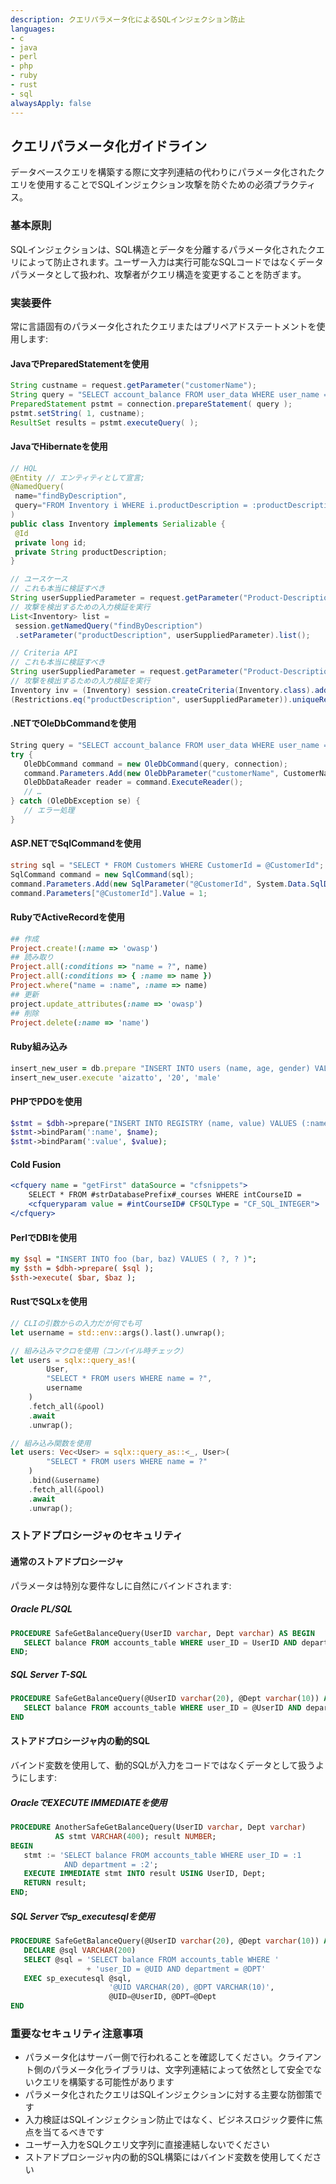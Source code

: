 ```yaml
---
description: クエリパラメータ化によるSQLインジェクション防止
languages:
- c
- java
- perl
- php
- ruby
- rust
- sql
alwaysApply: false
---
```


## クエリパラメータ化ガイドライン

データベースクエリを構築する際に文字列連結の代わりにパラメータ化されたクエリを使用することでSQLインジェクション攻撃を防ぐための必須プラクティス。

### 基本原則

SQLインジェクションは、SQL構造とデータを分離するパラメータ化されたクエリによって防止されます。ユーザー入力は実行可能なSQLコードではなくデータパラメータとして扱われ、攻撃者がクエリ構造を変更することを防ぎます。

### 実装要件

常に言語固有のパラメータ化されたクエリまたはプリペアドステートメントを使用します:

#### JavaでPreparedStatementを使用
```java
String custname = request.getParameter("customerName");
String query = "SELECT account_balance FROM user_data WHERE user_name = ? ";
PreparedStatement pstmt = connection.prepareStatement( query );
pstmt.setString( 1, custname);
ResultSet results = pstmt.executeQuery( );
```

#### JavaでHibernateを使用
```java
// HQL
@Entity // エンティティとして宣言;
@NamedQuery(
 name="findByDescription",
 query="FROM Inventory i WHERE i.productDescription = :productDescription"
)
public class Inventory implements Serializable {
 @Id
 private long id;
 private String productDescription;
}

// ユースケース
// これも本当に検証すべき
String userSuppliedParameter = request.getParameter("Product-Description");
// 攻撃を検出するための入力検証を実行
List<Inventory> list =
 session.getNamedQuery("findByDescription")
 .setParameter("productDescription", userSuppliedParameter).list();

// Criteria API
// これも本当に検証すべき
String userSuppliedParameter = request.getParameter("Product-Description");
// 攻撃を検出するための入力検証を実行
Inventory inv = (Inventory) session.createCriteria(Inventory.class).add
(Restrictions.eq("productDescription", userSuppliedParameter)).uniqueResult();
```

#### .NETでOleDbCommandを使用
```csharp
String query = "SELECT account_balance FROM user_data WHERE user_name = ?";
try {
   OleDbCommand command = new OleDbCommand(query, connection);
   command.Parameters.Add(new OleDbParameter("customerName", CustomerName Name.Text));
   OleDbDataReader reader = command.ExecuteReader();
   // …
} catch (OleDbException se) {
   // エラー処理
}
```

#### ASP.NETでSqlCommandを使用
```csharp
string sql = "SELECT * FROM Customers WHERE CustomerId = @CustomerId";
SqlCommand command = new SqlCommand(sql);
command.Parameters.Add(new SqlParameter("@CustomerId", System.Data.SqlDbType.Int));
command.Parameters["@CustomerId"].Value = 1;
```

#### RubyでActiveRecordを使用
```ruby
## 作成
Project.create!(:name => 'owasp')
## 読み取り
Project.all(:conditions => "name = ?", name)
Project.all(:conditions => { :name => name })
Project.where("name = :name", :name => name)
## 更新
project.update_attributes(:name => 'owasp')
## 削除
Project.delete(:name => 'name')
```

#### Ruby組み込み
```ruby
insert_new_user = db.prepare "INSERT INTO users (name, age, gender) VALUES (?, ? ,?)"
insert_new_user.execute 'aizatto', '20', 'male'
```

#### PHPでPDOを使用
```php
$stmt = $dbh->prepare("INSERT INTO REGISTRY (name, value) VALUES (:name, :value)");
$stmt->bindParam(':name', $name);
$stmt->bindParam(':value', $value);
```

#### Cold Fusion
```coldfusion
<cfquery name = "getFirst" dataSource = "cfsnippets">
    SELECT * FROM #strDatabasePrefix#_courses WHERE intCourseID =
    <cfqueryparam value = #intCourseID# CFSQLType = "CF_SQL_INTEGER">
</cfquery>
```

#### PerlでDBIを使用
```perl
my $sql = "INSERT INTO foo (bar, baz) VALUES ( ?, ? )";
my $sth = $dbh->prepare( $sql );
$sth->execute( $bar, $baz );
```

#### RustでSQLxを使用
```rust
// CLIの引数からの入力だが何でも可
let username = std::env::args().last().unwrap();

// 組み込みマクロを使用（コンパイル時チェック）
let users = sqlx::query_as!(
        User,
        "SELECT * FROM users WHERE name = ?",
        username
    )
    .fetch_all(&pool)
    .await
    .unwrap();

// 組み込み関数を使用
let users: Vec<User> = sqlx::query_as::<_, User>(
        "SELECT * FROM users WHERE name = ?"
    )
    .bind(&username)
    .fetch_all(&pool)
    .await
    .unwrap();
```

### ストアドプロシージャのセキュリティ

#### 通常のストアドプロシージャ
パラメータは特別な要件なしに自然にバインドされます:

##### Oracle PL/SQL
```sql
PROCEDURE SafeGetBalanceQuery(UserID varchar, Dept varchar) AS BEGIN
   SELECT balance FROM accounts_table WHERE user_ID = UserID AND department = Dept;
END;
```

##### SQL Server T-SQL
```sql
PROCEDURE SafeGetBalanceQuery(@UserID varchar(20), @Dept varchar(10)) AS BEGIN
   SELECT balance FROM accounts_table WHERE user_ID = @UserID AND department = @Dept
END
```

#### ストアドプロシージャ内の動的SQL
バインド変数を使用して、動的SQLが入力をコードではなくデータとして扱うようにします:

##### OracleでEXECUTE IMMEDIATEを使用
```sql
PROCEDURE AnotherSafeGetBalanceQuery(UserID varchar, Dept varchar)
          AS stmt VARCHAR(400); result NUMBER;
BEGIN
   stmt := 'SELECT balance FROM accounts_table WHERE user_ID = :1
            AND department = :2';
   EXECUTE IMMEDIATE stmt INTO result USING UserID, Dept;
   RETURN result;
END;
```

##### SQL Serverでsp_executesqlを使用
```sql
PROCEDURE SafeGetBalanceQuery(@UserID varchar(20), @Dept varchar(10)) AS BEGIN
   DECLARE @sql VARCHAR(200)
   SELECT @sql = 'SELECT balance FROM accounts_table WHERE '
                 + 'user_ID = @UID AND department = @DPT'
   EXEC sp_executesql @sql,
                      '@UID VARCHAR(20), @DPT VARCHAR(10)',
                      @UID=@UserID, @DPT=@Dept
END
```

### 重要なセキュリティ注意事項

- パラメータ化はサーバー側で行われることを確認してください。クライアント側のパラメータ化ライブラリは、文字列連結によって依然として安全でないクエリを構築する可能性があります
- パラメータ化されたクエリはSQLインジェクションに対する主要な防御策です
- 入力検証はSQLインジェクション防止ではなく、ビジネスロジック要件に焦点を当てるべきです
- ユーザー入力をSQLクエリ文字列に直接連結しないでください
- ストアドプロシージャ内の動的SQL構築にはバインド変数を使用してください
